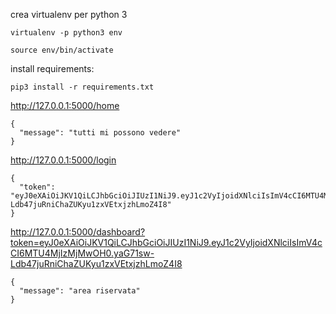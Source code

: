 

crea virtualenv per python 3
```
virtualenv -p python3 env

source env/bin/activate
```

install requirements:
```
pip3 install -r requirements.txt
```

http://127.0.0.1:5000/home
```
{
  "message": "tutti mi possono vedere"
}
```

http://127.0.0.1:5000/login
```
{
  "token": "eyJ0eXAiOiJKV1QiLCJhbGciOiJIUzI1NiJ9.eyJ1c2VyIjoidXNlciIsImV4cCI6MTU4MjIzMjMwOH0.yaG71sw-Ldb47juRniChaZUKyu1zxVEtxjzhLmoZ4I8"
}
```
http://127.0.0.1:5000/dashboard?token=eyJ0eXAiOiJKV1QiLCJhbGciOiJIUzI1NiJ9.eyJ1c2VyIjoidXNlciIsImV4cCI6MTU4MjIzMjMwOH0.yaG71sw-Ldb47juRniChaZUKyu1zxVEtxjzhLmoZ4I8
```
{
  "message": "area riservata"
}
```